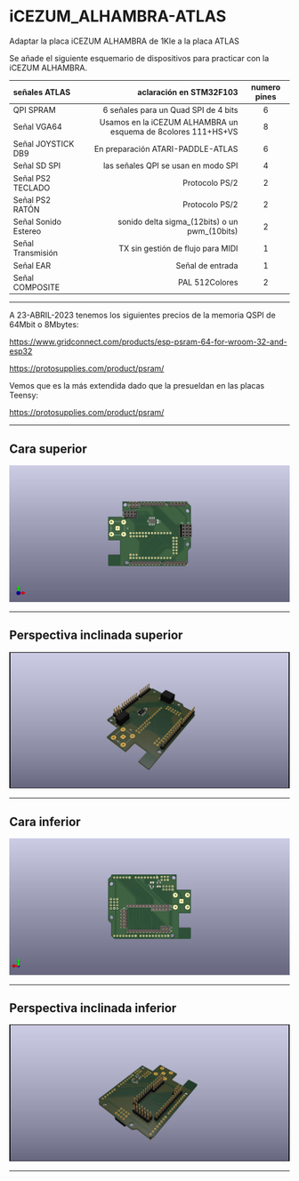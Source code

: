 # iCEZUM_ALHAMBRA-ATLAS
Adaptar la placa iCEZUM ALHAMBRA de 1Kle a la placa ATLAS

Se añade el siguiente esquemario de dispositivos para practicar con la iCEZUM ALHAMBRA.

señales ATLAS| aclaración en STM32F103 | numero pines
| :--- | ---: | :---:
QPI SPRAM | 6 señales para un Quad SPI de 4 bits| 6
Señal VGA64 |Usamos en la iCEZUM ALHAMBRA un esquema de 8colores 111+HS+VS | 8
Señal JOYSTICK DB9 | En preparación ATARI-PADDLE-ATLAS  | 6
Señal SD SPI | las señales QPI se usan en modo SPI| 4
Señal PS2 TECLADO  | Protocolo PS/2 | 2
Señal PS2 RATÓN | Protocolo PS/2 | 2
Señal Sonido Estereo | sonido delta sigma_(12bits) o un pwm_(10bits)| 2
Señal Transmisión  | TX sin gestión de flujo para MIDI| 1
Señal EAR | Señal de entrada | 1
Señal COMPOSITE | PAL 512Colores | 2


---
A 23-ABRIL-2023 tenemos los siguientes precios de la memoria QSPI de 64Mbit o 8Mbytes:

https://www.gridconnect.com/products/esp-psram-64-for-wroom-32-and-esp32

https://protosupplies.com/product/psram/

Vemos que es la más extendida dado que la presueldan en las placas Teensy:

https://protosupplies.com/product/psram/


---

## Cara superior

![Cara superior](https://github.com/AtlasFPGA/iCEZUM_ALHAMBRA-ATLAS/blob/main/FOTOS/iCEZUM_ALHAMBRA-ATLAS-3D-SUPERIOR.jpg)

---

## Perspectiva inclinada superior

![Perspectiva inclinada superior](https://github.com/AtlasFPGA/iCEZUM_ALHAMBRA-ATLAS/blob/main/FOTOS/iCEZUM_ALHAMBRA-ATLAS-3D-SUPERIOR-3D-PERSPECTIVA-INCLINADA-SUPERIOR.jpg)

---

## Cara inferior

![Cara inferior](https://github.com/AtlasFPGA/iCEZUM_ALHAMBRA-ATLAS/blob/main/FOTOS/iCEZUM_ALHAMBRA-ATLAS-3D-SUPERIOR-3D-INFERIOR.jpg)

---

## Perspectiva inclinada inferior

![Perspectiva inclinada inferior](https://github.com/AtlasFPGA/iCEZUM_ALHAMBRA-ATLAS/blob/main/FOTOS/iCEZUM_ALHAMBRA-ATLAS-3D-SUPERIOR-3D-PERSPECTIVA-INCLINADA-INFERIOR.jpg)

---
